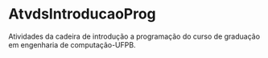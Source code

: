 # AtvdsIntroducaoProg
Atividades da cadeira de introdução a programação do curso de graduação em engenharia de computação-UFPB.
